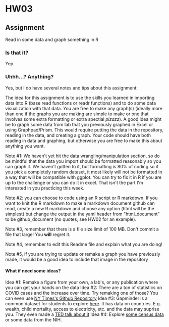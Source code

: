 # HW03
## Assignment
Read in some data and graph something in R

### Is that it?
Yep. 

### Uhhh...? Anything?
Yes, but I do have several notes and tips about this assignment:  

The idea for this assignment is to use the skills you learned in importing data into R (base read functions or readr functions) and to do some data visualization with that data. You are free to make any graph(s) (ideally more than one if the graphs you are making are simple to make or one that involves some extra formatting or extra spectial *pizazz*). A good idea might be to graph some data from lab that you previously graphed in Excel or using Graphpad/Prism. This would require putting the data in the repository, reading in the data, and creating a graph. Your code should have both reading in data and graphing, but otherwise you are free to make this about anything you want.  

Note #1: We haven't yet hit the data wrangling/manipulation section, so do be mindful that the data you import should be formatted reasonably so you can graph it. We haven't gotten to it, but formatting is 80% of coding so if you pick a completely random dataset, it most likely will not be formatted in a way that will be compatible with ggplot. You can try to fix it in R if you are up to the challenge or you can do it in excel. That isn't the part I'm interested in you practicing this week.

Note #2: you can choose to code using an R script or R markdown. If you want to knit the R markdown to make a markdown document github can read, create a new R markdown and choose any option (html will be the simplest) but change the output in the yaml header from "html_document" to be github_document (no quotes, see HW02 for an example). 

Note #3, remember that there is a file size limit of 100 MB. Don't commit a file that large! You **will** regret it. 

Note #4, remember to edit this Readme file and explain what you are doing!

Note #5, if you are trying to update or remake a graph you have previously made, it would be a good idea to include that image in the repository

#### What if need some ideas?
Idea #1: Remake a figure from your own, a lab's, or any publication where you can get your hands on the data
Idea #2: There are a ton of statistics on COVID cases and the increase over time. Try remaking one of those? You can even use [NY Times's Github Repository](https://github.com/nytimes/covid-19-data)
Idea #3: Gapminder is a common dataset for students to explore [here](https://www.gapminder.org/data/). It has data on countries. E.g. wealth, child mortality, access to electricity, etc. and the data may suprise you. They even made a [TED talk about it](https://www.gapminder.org/ignorance/)
Idea #4: Explore [some census data](https://www.census.gov/data/datasets.html) or some data from the NIH. 
